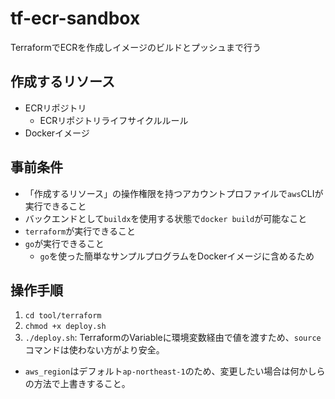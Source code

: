 # tf-ecr-sandbox
TerraformでECRを作成しイメージのビルドとプッシュまで行う

## 作成するリソース
- ECRリポジトリ
  - ECRリポジトリライフサイクルルール
- Dockerイメージ

## 事前条件
- 「作成するリソース」の操作権限を持つアカウントプロファイルで`aws`CLIが実行できること
- バックエンドとして`buildx`を使用する状態で`docker build`が可能なこと
- `terraform`が実行できること
- `go`が実行できること
  - `go`を使った簡単なサンプルプログラムをDockerイメージに含めるため

## 操作手順
1. `cd tool/terraform`
1. `chmod +x deploy.sh`
1. `./deploy.sh`: TerraformのVariableに環境変数経由で値を渡すため、`source`コマンドは使わない方がより安全。
  - `aws_region`はデフォルト`ap-northeast-1`のため、変更したい場合は何かしらの方法で上書きすること。
